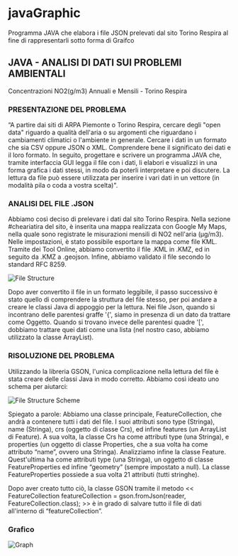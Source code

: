 # javaGraphic
Programma JAVA che elabora i file JSON prelevati dal sito Torino Respira al fine di rappresentarli sotto forma di Graifco


## JAVA - ANALISI DI DATI SUI PROBLEMI AMBIENTALI ##
Concentrazioni NO2(g/m3) Annuali e Mensili - Torino Respira

### PRESENTAZIONE	DEL PROBLEMA ###
“A partire dai siti di ARPA Piemonte o Torino Respira, cercare degli "open data" riguardo a qualità dell'aria o su argomenti che riguardano i cambiamenti climatici o l'ambiente in generale. Cercare i dati in un formato che sia CSV oppure JSON o XML. Comprendere bene il significato dei dati e il loro formato. In seguito, progettare e scrivere un programma JAVA che, tramite interfaccia GUI legga il file con i dati, li elabori e visualizzi in una forma grafica i dati stessi, in modo da poterli interpretare e poi discutere. La lettura da file può essere utilizzata per inserire i vari dati in un vettore (in modalità pila o coda a vostra scelta)".

### ANALISI DEL FILE .JSON ###

Abbiamo così deciso di prelevare i dati dal sito Torino Respira. Nella sezione #cheariatira del sito, è inserita una mappa realizzata con Google My Maps, nella quale sono registrate le misurazioni mensili di NO2 nell'aria (µg/m3). Nelle impostazioni, è stato possibile esportare la mappa come file  KML. Tramite dei Tool Online, abbiamo convertito il file .KML in .KMZ, ed in seguito da .KMZ a .geojson. Infine, abbiamo validato il file secondo lo standard RFC 8259.

![File Structure](https://i.imgur.com/vCqQP9Y.png)

Dopo aver convertito il file in un formato leggibile, il passo successivo è stato quello di comprendere la struttura del file stesso, per poi andare a creare le classi Java di appoggio per la lettura. Nei file Json, quando si incontrano delle parentesi graffe '{', siamo in presenza di un dato da trattare come Oggetto. Quando si trovano invece delle parentesi quadre '[', dobbiamo trattare quei dati come una lista (nel nostro caso, abbiamo utilizzato la classe ArrayList).


### RISOLUZIONE DEL PROBLEMA ###

Utilizzando la libreria GSON, l'unica complicazione nella lettura del file è stata creare delle classi Java in modo corretto. Abbiamo così ideato uno schema per aiutarci:

![File Structure Scheme](https://i.imgur.com/pRMFMNQ.png)

Spiegato a parole: Abbiamo una classe principale, FeatureCollection, che andrà a contenere tutti i dati del file. I suoi attributi sono type (Stringa), name (Stringa), crs (oggetto di classe Crs), ed infine features (un ArrayList di Feature). 
A sua volta, la classe Crs ha come attributi type (una Stringa), e properties (un oggetto di classe Properties, che a sua volta ha come attributo “name”, ovvero una Stringa).
Analizziamo infine la classe Feature. Quest'ultima ha come attributi type (una Stringa), un oggetto di classe FeatureProperties ed infine “geometry” (sempre impostato a null).
La classe FeatureProperties possiede a sua volta 21 attributi (tutti stringhe).

Dopo aver creato tutto ciò, la classe GSON tramite il metodo
      << FeatureCollection featureCollection = gson.fromJson(reader, FeatureCollection.class); >>
è in grado di salvare tutto il file di dati all'interno di “featureCollection”.

### Grafico ###

![Graph](https://i.imgur.com/bFDzn1M.png)
